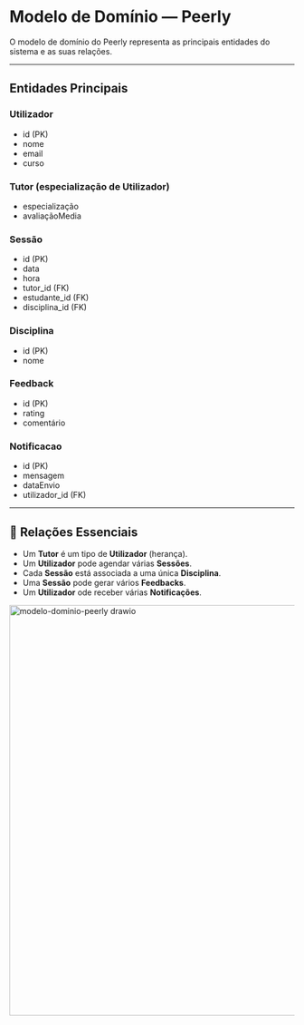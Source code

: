 # Modelo de Domínio — Peerly

O modelo de domínio do Peerly representa as principais entidades do sistema e as suas relações.

---

## Entidades Principais

### Utilizador
- id (PK)
- nome
- email
- curso

### Tutor (especialização de Utilizador)
- especialização
- avaliaçãoMedia

### Sessão
- id (PK)
- data
- hora
- tutor_id (FK)
- estudante_id (FK)
- disciplina_id (FK)

### Disciplina
- id (PK)
- nome

### Feedback
- id (PK)
- rating
- comentário

### Notificacao
- id (PK)
- mensagem
- dataEnvio
- utilizador_id (FK)

---

## 🔗 Relações Essenciais
- Um **Tutor** é um tipo de **Utilizador** (herança).  
- Um **Utilizador** pode agendar várias **Sessões**.  
- Cada **Sessão** está associada a uma única **Disciplina**.  
- Uma **Sessão** pode gerar vários **Feedbacks**.  
- Um **Utilizador**
ode receber várias **Notificações**.

  

<img width="661" height="724" alt="modelo-dominio-peerly drawio" src="https://github.com/user-attachments/assets/74aeee4a-016d-471f-a507-59b75d41eab6" />

